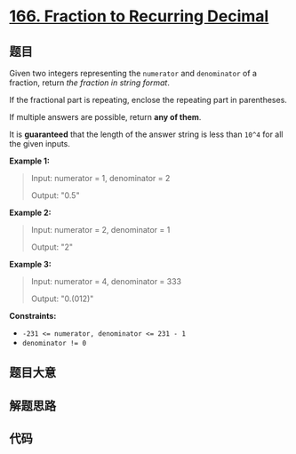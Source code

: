 # [166. Fraction to Recurring Decimal](https://leetcode.com/problems/fraction-to-recurring-decimal/)

## 题目

Given two integers representing the `numerator` and `denominator` of a
fraction, return _the fraction in string format_.

If the fractional part is repeating, enclose the repeating part in
parentheses.

If multiple answers are possible, return **any of them**.

It is **guaranteed** that the length of the answer string is less than `10^4`
for all the given inputs.

**Example 1:**

> Input: numerator = 1, denominator = 2
>
> Output: "0.5"

**Example 2:**

> Input: numerator = 2, denominator = 1
>
> Output: "2"

**Example 3:**

> Input: numerator = 4, denominator = 333
>
> Output: "0.(012)"

**Constraints:**

- `-231 <= numerator, denominator <= 231 - 1`
- `denominator != 0`

## 题目大意

## 解题思路

## 代码

```javascript

```
